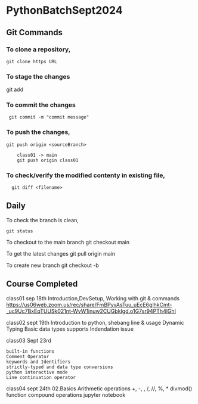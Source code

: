 # PythonBatchSept2024

## Git Commands

### To clone a repository,
    git clone https URL 
    
### To stage the changes 
   git add <filename>

### To commit the changes 
     git commit -m "commit message"


### To push the changes,
    git push origin <sourceBranch>

        class01 -> main 
        git push origin class01

### To check/verify the modified contenty in existing file,
      git diff <filename>


## Daily 

To check the branch is clean, 

    git status 

To checkout to the main branch 
    git checkout main 

To get the latest changes 
    git pull origin main 

To create new branch 
    git checkout -b <NEW BRANCH NAME>

## Course Completed

class01 sep 18th 
  Introduction,DevSetup, Working with git & commands
https://us06web.zoom.us/rec/share/FmBPyvAsTuu_uEcE6glhkCmt-_uc9Uc7BxEqTUUSk021nt-WvW1inuw2CUGbkIgd.o1G7sr94PTh4lGhI

class02 sept 19th
     Introduction to python, 
     shebang line & usage 
     Dynamic Typing 
     Basic data types supports 
     Indendation issue

class03 Sept 23rd

    built-in functions
    Comment Operator
    keywords and Identifiers
    strictly-typed and data type conversions
    python interactive mode
    Line continuation operator

class04 sept 24th 
02.Basics
    Arithmetic operations
        +, -, , /, //, %, *
        divmod() function
        compound operations
        jupyter notebook 
